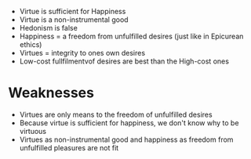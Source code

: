 - Virtue is sufficient for Happiness
- Virtue is a non-instrumental good
- Hedonism is false
- Happiness = a freedom from unfulfilled desires (just like in Epicurean ethics)
- Virtues = integrity to ones own desires
- Low-cost fullfilmentvof desires are best than the High-cost ones

# Weaknesses

- Virtues are only means to the freedom of unfulfilled desires
- Because virtue is sufficient for happiness, we don't know why to be virtuous
- Virtues as non-instrumental good and happiness as freedom from unfulfilled pleasures are not fit